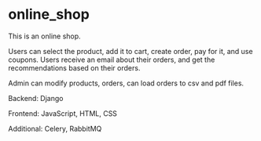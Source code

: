 # online_shop

This is an online shop.

Users can select the product, add it to cart, create order, pay for it, and use coupons.
Users receive an email about their orders, and get the recommendations based on their orders.

Admin can modify products, orders, can load orders to csv and pdf files.

Backend: Django

Frontend: JavaScript, HTML, CSS

Additional: Celery, RabbitMQ
